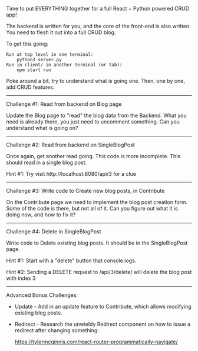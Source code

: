 Time to put EVERYTHING together for a full React + Python powered CRUD app!

The backend is written for you, and the core of the front-end is also written.
You need to flesh it out into a full CRUD blog.

To get this going:

    Run at top level in one terminal:
        python3 server.py
    Run in client/ in another terminal (or tab):
        npm start run   

Poke around a bit, try to understand what is going one. Then, one by one, add
CRUD features.

-------------------
Challenge #1: Read from backend on Blog page

Update the Blog page to "read" the blog data from the Backend. What you need is
already there, you just need to uncomment something. Can you understand what is
going on?


-------------------
Challenge #2: Read from backend on SingleBlogPost

Once again, get another read going. This code is more incomplete. This should
read in a single blog post.

Hint #1: Try visit http://localhost:8080/api/3 for a clue


-------------------
Challenge #3: Write code to Create new blog posts, in Contribute

On the Contribute page we need to implement the blog post creation form. Some
of the code is there, but not all of it. Can you figure out what it is doing
now, and how to fix it?




-------------------
Challenge #4: Delete in SingleBlogPost

Write code to Delete existing blog posts. It should be in the
SingleBlogPost page.

Hint #1: Start with a "delete" button that console.logs.

Hint #2: Sending a DELETE request to /api/3/delete/ will delete the blog post
with index 3




-------------------
Advanced Bonus Challenges:

* Update - Add in an update feature to Contribute, which allows modifying
  existing blog posts.

* Redirect - Research the unwieldy Redirect component on how to issue a
  redirect after changing something:

  https://tylermcginnis.com/react-router-programmatically-navigate/

